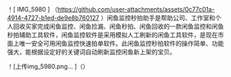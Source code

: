 ！[ IMG_5980 ] （https://github.com/user-attachments/assets/0c77c01a-4914-4727-b1ed-de9e8b760127 ）闲鱼监控秒拍助手是帮助公司、工作室和个人回收买家完成闲鱼监控、闲鱼捡漏、闲鱼秒拍、闲鱼回收的一款闲鱼监控和闲鱼秒拍辅助工具软件，闲鱼监控软件是采用模拟人工刷新的闲鱼工具软件，是现在市面上唯一安全可用闲鱼监控快速拍单软件。此闲鱼监控秒拍软件的操作简单、功能强大，能根据设定好的关键词自动刷新监控闲鱼新上架的宝贝。

！[上传img_5980.png… ]（）
